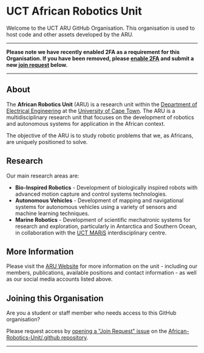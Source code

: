 # UCT African Robotics Unit

Welcome to the UCT ARU GitHub Organisation. This organisation is used to host code and other assets developed by the ARU.

___
**Please note we have recently enabled 2FA as a requirement for this Organisation. If you have been removed, please [enable 2FA](https://docs.github.com/en/authentication/securing-your-account-with-two-factor-authentication-2fa/configuring-two-factor-authentication) and submit a new [join request](#joining-this-organisation) below.**
___

## About

The **African Robotics Unit** (ARU) is a research unit within the [Department of Electrical Engineering](http://www.ee.uct.ac.za/) at the [University of Cape Town](http://www.uct.ac.za/). The ARU is a multidisciplinary research unit that focuses on the development of robotics and autonomous systems for application in the African context.

The objective of the ARU is to study robotic problems that we, as Africans, are uniquely positioned to solve.

## Research

Our main research areas are:

- **Bio-Inspired Robotics** - Development of biologically inspired robots with advanced motion capture and control systems technologies.
- **Autonomous Vehicles** - Development of mapping and navigational systems for autonomous vehicles using a variety of sensors and machine learning techniques.
- **Marine Robotics** - Development of scientific mechatronic systems for research and exploration, particularly in Antarctica and Southern Ocean, in collaboration with the [UCT MARiS](https://maris.uct.ac.za) interdisciplinary centre.

## More Information

Please visit the [ARU Website](https://www.africanroboticsunit.com) for more information on the unit - including our members, publications, available positions and contact information - as well as our social media accounts listed above.

## Joining this Organisation

Are you a student or staff member who needs access to this GitHub organisation?

Please request access by [opening a "Join Request" issue](https://github.com/African-Robotics-Unit/.github/issues/new/choose) on the [African-Robotics-Unit/.github repository](https://github.com/African-Robotics-Unit/.github).

___
